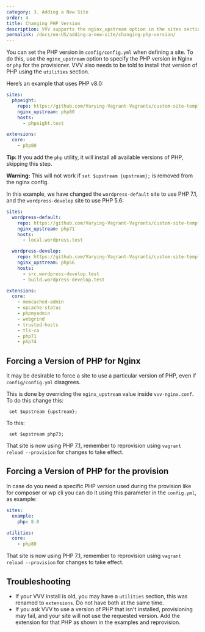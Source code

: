```yaml
---
category: 3. Adding a New Site
order: 4
title: Changing PHP Version
description: VVV supports the nginx_upstream option in the sites section of config/config.yml to set the PHP version.
permalink: /docs/en-US/adding-a-new-site/changing-php-version/
---
```


You can set the PHP version in `config/config.yml` when defining a site. To do this, use the `nginx_upstream` option to specify the PHP version in Nginx or `php` for the provisioner. VVV also needs to be told to install that version of PHP using the `utilities` section.

Here’s an example that uses PHP v8.0:

```yaml
sites:
  phpeight:
    repo: https://github.com/Varying-Vagrant-Vagrants/custom-site-template.git
    nginx_upstream: php80
    hosts:
      - phpeight.test

extensions:
  core:
    - php80
```

**Tip:** If you add the `php` utility, it will install all available versions of PHP, skipping this step.

**Warning:** This will not work if `set $upstream {upstream};` is removed from the nginx config.

In this example, we have changed the `wordpress-default` site to use PHP 7.1, and the `wordpress-develop` site to use PHP 5.6:

```yaml
sites:
  wordpress-default:
    repo: https://github.com/Varying-Vagrant-Vagrants/custom-site-template.git
    nginx_upstream: php71
    hosts:
      - local.wordpress.test

  wordpress-develop:
    repo: https://github.com/Varying-Vagrant-Vagrants/custom-site-template-develop.git
    nginx_upstream: php56
    hosts:
      - src.wordpress-develop.test
      - build.wordpress-develop.test

extensions:
  core:
    - memcached-admin
    - opcache-status
    - phpmyadmin
    - webgrind
    - trusted-hosts
    - tls-ca
    - php71
    - php74
```

## Forcing a Version of PHP for Nginx

It may be desirable to force a site to use a particular version of PHP, even if `config/config.yml` disagrees.

This is done by overriding the `nginx_upstream` value inside `vvv-nginx.conf`. To do this change this:

```nginx
 set $upstream {upstream};
```

To this:

```nginx
 set $upstream php73;
```

That site is now using PHP 7.1, remember to reprovision using `vagrant reload --provision` for changes to take effect.

## Forcing a Version of PHP for the provision

In case do you need a specific PHP version used during the provision like for composer or wp cli you can do it using this parameter in the `config.yml`, as example:

```yaml
sites:
  example:
    php: 8.0

utilities:
  core:
    - php80
```

That site is now using PHP 7.1, remember to reprovision using `vagrant reload --provision` for changes to take effect.

## Troubleshooting

- If your VVV install is old, you may have a `utilities` section, this was renamed to `extensions`. Do not have both at the same time.
- If you ask VVV to use a version of PHP that isn't installed, provisioning may fail, and your site will not use the requested version. Add the extension for that PHP as shown in the examples and reprovision.
